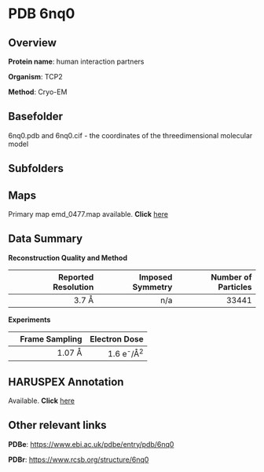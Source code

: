 # PDB 6nq0

## Overview

**Protein name**: human interaction partners

**Organism**: TCP2

**Method**: Cryo-EM

## Basefolder

6nq0.pdb and 6nq0.cif - the coordinates of the threedimensional molecular model

## Subfolders









## Maps

Primary map emd_0477.map available. **Click** [here](http://ftp.wwpdb.org/pub/emdb/structures/EMD-0477/map/) 

## Data Summary
**Reconstruction Quality and Method**

|   | Reported Resolution | Imposed Symmetry | Number of Particles |
|---|-------------:|----------------:|--------------:|
|   |3.7 Å|n/a|33441|

**Experiments**

|   | Frame Sampling | Electron Dose |
|---|-------------:|----------------:|
|   |1.07 Å|1.6 e<sup>-</sup>/Å<sup>2</sup>|

## HARUSPEX Annotation

Available. **Click** [here](https://zenodo.org/record/3820231)

## Other relevant links 
**PDBe**:  https://www.ebi.ac.uk/pdbe/entry/pdb/6nq0
 
**PDBr**: https://www.rcsb.org/structure/6nq0 
